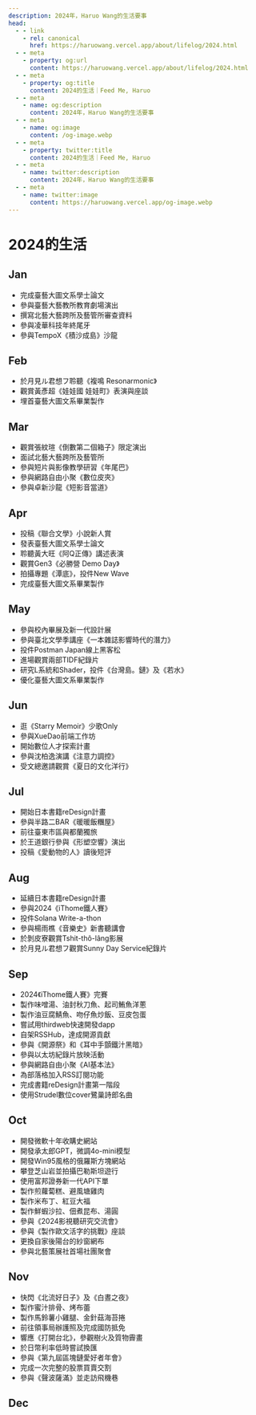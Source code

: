```yaml
---
description: 2024年，Haruo Wang的生活要事
head:
  - - link
    - rel: canonical
      href: https://haruowang.vercel.app/about/lifelog/2024.html
  - - meta
    - property: og:url
      content: https://haruowang.vercel.app/about/lifelog/2024.html
  - - meta
    - property: og:title
      content: 2024的生活｜Feed Me, Haruo
  - - meta
    - name: og:description
      content: 2024年，Haruo Wang的生活要事
  - - meta
    - name: og:image
      content: /og-image.webp
  - - meta
    - property: twitter:title
      content: 2024的生活｜Feed Me, Haruo
  - - meta
    - name: twitter:description
      content: 2024年，Haruo Wang的生活要事
  - - meta
    - name: twitter:image
      content: https://haruowang.vercel.app/og-image.webp
---
```


# 2024的生活

<p><Badge type="info" text="🌿 Budding" /></P>

## Jan 
- 完成臺藝大圖文系學士論文
- 參與臺藝大藝教所教育劇場演出
- 撰寫北藝大藝跨所及藝管所審查資料
- 參與凌華科技年終尾牙
- 參與TempoX《積沙成島》沙龍

## Feb 
- 於月見ル君想フ聆聽《複鳴 Resonarmonic》
- 觀賞黃彥超《娃娃國 娃娃町》表演與座談
- 埋首臺藝大圖文系畢業製作

## Mar 
- 觀賞張紋瑄《倒數第二個箱子》限定演出
- 面試北藝大藝跨所及藝管所
- 參與短片與影像教學研習《年尾巴》
- 參與網路自由小聚《數位皮夾》
- 參與卓新沙龍《短影音當道》

## Apr 
- 投稿《聯合文學》小說新人賞
- 發表臺藝大圖文系學士論文
- 聆聽黃大旺《阿Q正傳》講述表演
- 觀賞Gen3《必勝營 Demo Day》
- 拍攝專題《潭底》，投件New Wave
- 完成臺藝大圖文系畢業製作

## May 
- 參與校內畢展及新一代設計展
- 參與臺北文學季講座《一本雜誌影響時代的潛力》
- 投件Postman Japan線上黑客松
- 進場觀賞兩部TIDF紀錄片
- 研究L系統和Shader，投件《台灣島。鏈》及《若水》
- 優化臺藝大圖文系畢業製作

## Jun 
- 逛《Starry Memoir》少歌Only
- 參與XueDao前端工作坊
- 開始數位人才探索計畫
- 參與沈柏逸演講《注意力調控》
- 受文總邀請觀賞《夏日的文化洋行》

## Jul 
- 開始日本書籍reDesign計畫
- 參與半路二BAR《暖暖飯糰屋》
- 前往臺東市區與都蘭獨旅
- 於王道銀行參與《形塑空響》演出
- 投稿《愛動物的人》讀後短評

## Aug 
- 延續日本書籍reDesign計畫
- 參與2024《iThome鐵人賽》
- 投件Solana Write-a-thon
- 參與楊雨樵《音樂史》新書聽講會
- 於剝皮寮觀賞Tshit-thô-lâng影展
- 於月見ル君想フ觀賞Sunny Day Service紀錄片

## Sep
- 2024《iThome鐵人賽》完賽
- 製作味噌湯、油封秋刀魚、起司鮪魚洋蔥
- 製作油豆腐鯖魚、吻仔魚炒飯、豆皮包蛋
- 嘗試用thirdweb快速開發dapp
- 自架RSSHub，達成開源貢獻
- 參與《開源祭》和《耳中手顫鐵汁黑暗》
- 參與以太坊紀錄片放映活動
- 參與網路自由小聚《AI基本法》
- 為部落格加入RSS訂閱功能
- 完成書籍reDesign計畫第一階段
- 使用Strudel數位cover鷺巢詩郎名曲

## Oct 
- 開發微軟十年收購史網站
- 開發承太郎GPT，微調4o-mini模型
- 開發Win95風格的俄羅斯方塊網站
- 攀登芝山岩並拍攝巴勒斯坦遊行
- 使用富邦證券新一代API下單
- 製作煎蘿蔔糕、避風塘雞肉
- 製作米布丁、紅豆大福
- 製作鮮蝦沙拉、佃煮昆布、湯圓
- 參與《2024影視聽研究交流會》
- 參與《製作歐文活字的挑戰》座談
- 更換自家後陽台的紗窗網布
- 參與北藝策展社首場社團聚會

## Nov
- 快閃《北流好日子》及《白晝之夜》
- 製作蜜汁排骨、烤布蕾
- 製作馬鈴薯小雞腿、金針菇海苔捲
- 前往領事局辦護照及完成國防抵免
- 響應《打開台北》，參觀樹火及質物霽畫
- 於日幣利率低時嘗試換匯
- 參與《第九屆區塊鏈愛好者年會》
- 完成一次完整的股票買賣交割
- 參與《聲波薩滿》並走訪飛機巷

## Dec
